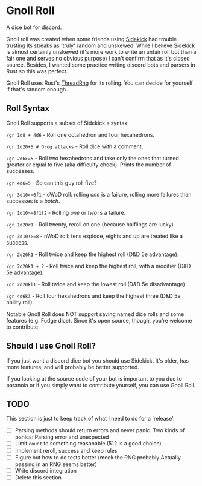 # Gnoll Roll

A dice bot for discord.

Gnoll roll was created when some friends using [Sidekick](https://github.com/ArtemGr/Sidekick) had trouble trusting its streaks as 'truly' random and unskewed. While I believe Sidekick is almost certainly unskewed (it's more work to write an unfair roll bot than a fair one and serves no obvious purpose) I can't confirm that as it's closed source. Besides, I wanted some practice writing discord bots and parsers in Rust so this was perfect.

Gnoll Roll uses Rust's [ThreadRng](https://rust-random.github.io/rand/rand/rngs/struct.ThreadRng.html) for its rolling. You can decide for yourself if that's random enough.

## Roll Syntax

Gnoll Roll supports a subset of Sidekick's syntax:

`/gr 1d8 + 4d6` - Roll one octahedron and four hexahedrons.

`/gr 1d20+5 # Grog attacks` - Roll dice with a comment.

`/gr 2d6>=5` - Roll two hexahedrons and take only the ones that turned greater or equal to five (aka difficulty check). Prints the number of successes.

`/gr 4d6=5` - So can this guy roll five?

`/gr 3d10>=6f1` - oWoD roll: rolling *one* is a failure, rolling more failures than successes is a *botch*.

`/gr 1d10>=8f1f2` - Rolling *one* or *two* is a failure.

`/gr 1d20r1` - Roll twenty, reroll on one (because halflings are lucky).

`/gr 3d10!>=8` - nWoD roll: tens explode, eights and up are treated like a success.

`/gr 2d20k1` - Roll twice and keep the highest roll (D&D 5e advantage).

`/gr 2d20k1 + 2` - Roll twice and keep the highest roll, with a modifier (D&D 5e advantage).

`/gr 2d20kl1` - Roll twice and keep the lowest roll (D&D 5e disadvantage).

`/gr 4d6k3` - Roll four hexahedrons and keep the highest three (D&D 5e ability roll).

Notable Gnoll Roll does NOT support saving named dice rolls and some features (e.g. Fudge dice). Since it's open source, though, you're welcome to contribute.

## Should I use Gnoll Roll?

If you just want a discord dice bot you should use Sidekick. It's older, has more features, and will probably be better supported.

If you looking at the source code of your bot is important to you due to paranoia or if you simply want to contribute yourself, you can use Gnoll Roll.

## TODO

This section is just to keep track of what I need to do for a 'release'.

- [ ] Parsing methods should return errors and never panic. Two kinds of panics: Parsing error and unexpected
- [ ] Limit `count` to something reasonable (512 is a good choice)
- [ ] Implement reroll, success and keep rules
- [ ] Figure out how to do tests better (~~mock the RNG probably~~ Actually passing in an RNG seems better)
- [ ] Write discord integration
- [ ] Delete this section
